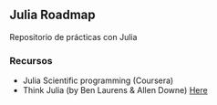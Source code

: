 ## Julia Roadmap

Repositorio de prácticas con Julia

### Recursos

* Julia Scientific programming (Coursera)
* Think Julia (by Ben Laurens & Allen Downe) [Here](https://benlauwens.github.io/ThinkJulia.jl/latest/book.html)

